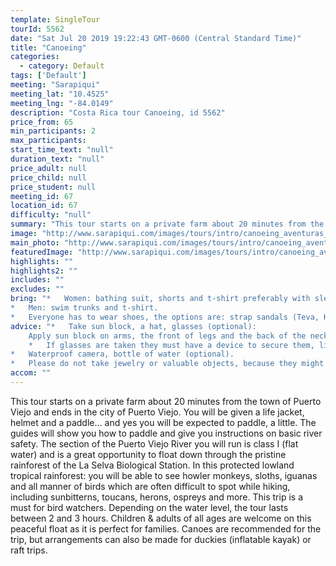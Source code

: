 ```yaml
---
template: SingleTour
tourId: 5562
date: "Sat Jul 20 2019 19:22:43 GMT-0600 (Central Standard Time)"
title: "Canoeing"
categories: 
  - category: Default
tags: ['Default']
meeting: "Sarapiqui"
meeting_lat: "10.4525"
meeting_lng: "-84.0149"
description: "Costa Rica tour Canoeing, id 5562"
price_from: 65
min_participants: 2
max_participants: 
start_time_text: "null"
duration_text: "null"
price_adult: null
price_child: null
price_student: null
meeting_id: 67
location_id: 67
difficulty: "null"
summary: "This tour starts on a private farm about 20 minutes from the town of Puerto Viejo and ends in the city of Puerto Viejo. You will be given a life jacket, helmet and a paddle… and yes you will be expected to paddle, a little. The guides will show you how to paddle and give you instructions on basic river safety."
image: "http://www.sarapiqui.com/images/tours/intro/canoeing_aventuras_sarapiqui_intro.png"
main_photo: "http://www.sarapiqui.com/images/tours/intro/canoeing_aventuras_sarapiqui_intro.png"
featuredImage: "http://www.sarapiqui.com/images/tours/intro/canoeing_aventuras_sarapiqui_intro.png"
highlights: ""
highlights2: ""
includes: ""
excludes: ""
bring: "*   Women: bathing suit, shorts and t-shirt preferably with sleeves to protect them from the sun.
*   Men: swim trunks and t-shirt.
*   Everyone has to wear shoes, the options are: strap sandals (Teva, Keen); water shoes or tennis shoes (NEVER flip flops or sandals without a back)"
advice: "*   Take sun block, a hat, glasses (optional):
    Apply sun block on arms, the front of legs and the back of the neck moderately.  Don not apply sun block on the back of legs because when in contact with water it will become very slippery and will increase the chances of falling out of the raft; nor on the forehead because when in contact with water it may drip onto eyes causing irritation.*   If wanted, you may bring a hat to wear under the helmet.
    *   If glasses are taken they must have a device to secure them, like a strap.
*   Waterproof camera, bottle of water (optional).
*   Please do not take jewelry or valuable objects, because they might get lost in the river."
accom: ""
---
```

This tour starts on a private farm about 20 minutes from the town of Puerto Viejo and ends in the city of Puerto Viejo. You will be given a life jacket, helmet and a paddle… and yes you will be expected to paddle, a little. The guides will show you how to paddle and give you instructions on basic river safety. The section of the Puerto Viejo River you will run is class I (flat water) and is a great opportunity to float down through the pristine rainforest of the La Selva Biological Station. In this protected lowland tropical rainforest: you will be able to see howler monkeys, sloths, iguanas and all manner of birds which are often difficult to spot while hiking, including sunbitterns, toucans, herons, ospreys and more. This trip is a must for bird watchers. Depending on the water level, the tour lasts between 2 and 3 hours. Children & adults of all ages are welcome on this peaceful float as it is perfect for families. Canoes are recommended for the trip, but arrangements can also be made for duckies (inflatable kayak) or raft trips.